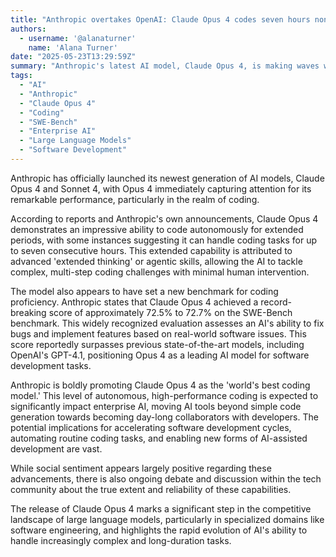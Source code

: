```yaml
---
title: "Anthropic overtakes OpenAI: Claude Opus 4 codes seven hours nonstop, sets record SWE-Bench score and reshapes enterprise AI"
authors:
  - username: '@alanaturner'
    name: 'Alana Turner'
date: "2025-05-23T13:29:59Z"
summary: "Anthropic's latest AI model, Claude Opus 4, is making waves with claims of unprecedented autonomous coding capabilities, including reported seven-hour coding sessions and a new state-of-the-art score on the demanding SWE-Bench benchmark. This performance positions Opus 4 as a major contender in the race for advanced AI coding, potentially transforming enterprise workflows."
tags:
  - "AI"
  - "Anthropic"
  - "Claude Opus 4"
  - "Coding"
  - "SWE-Bench"
  - "Enterprise AI"
  - "Large Language Models"
  - "Software Development"
---
```


Anthropic has officially launched its newest generation of AI models, Claude Opus 4 and Sonnet 4, with Opus 4 immediately capturing attention for its remarkable performance, particularly in the realm of coding.

According to reports and Anthropic's own announcements, Claude Opus 4 demonstrates an impressive ability to code autonomously for extended periods, with some instances suggesting it can handle coding tasks for up to seven consecutive hours. This extended capability is attributed to advanced 'extended thinking' or agentic skills, allowing the AI to tackle complex, multi-step coding challenges with minimal human intervention.

The model also appears to have set a new benchmark for coding proficiency. Anthropic states that Claude Opus 4 achieved a record-breaking score of approximately 72.5% to 72.7% on the SWE-Bench benchmark. This widely recognized evaluation assesses an AI's ability to fix bugs and implement features based on real-world software issues. This score reportedly surpasses previous state-of-the-art models, including OpenAI's GPT-4.1, positioning Opus 4 as a leading AI model for software development tasks.

Anthropic is boldly promoting Claude Opus 4 as the 'world's best coding model.' This level of autonomous, high-performance coding is expected to significantly impact enterprise AI, moving AI tools beyond simple code generation towards becoming day-long collaborators with developers. The potential implications for accelerating software development cycles, automating routine coding tasks, and enabling new forms of AI-assisted development are vast.

While social sentiment appears largely positive regarding these advancements, there is also ongoing debate and discussion within the tech community about the true extent and reliability of these capabilities.

The release of Claude Opus 4 marks a significant step in the competitive landscape of large language models, particularly in specialized domains like software engineering, and highlights the rapid evolution of AI's ability to handle increasingly complex and long-duration tasks.
